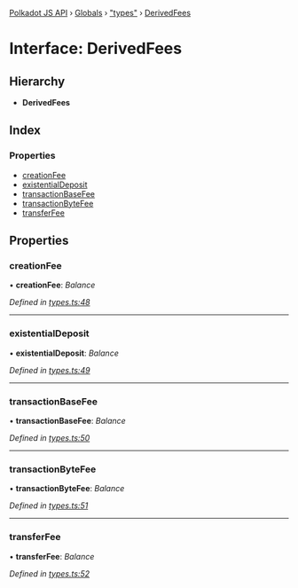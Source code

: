 [Polkadot JS API](../README.md) › [Globals](../globals.md) › ["types"](../modules/_types_.md) › [DerivedFees](_types_.derivedfees.md)

# Interface: DerivedFees

## Hierarchy

* **DerivedFees**

## Index

### Properties

* [creationFee](_types_.derivedfees.md#creationfee)
* [existentialDeposit](_types_.derivedfees.md#existentialdeposit)
* [transactionBaseFee](_types_.derivedfees.md#transactionbasefee)
* [transactionByteFee](_types_.derivedfees.md#transactionbytefee)
* [transferFee](_types_.derivedfees.md#transferfee)

## Properties

###  creationFee

• **creationFee**: *Balance*

*Defined in [types.ts:48](https://github.com/polkadot-js/api/blob/6b8d0207a6/packages/api-derive/src/types.ts#L48)*

___

###  existentialDeposit

• **existentialDeposit**: *Balance*

*Defined in [types.ts:49](https://github.com/polkadot-js/api/blob/6b8d0207a6/packages/api-derive/src/types.ts#L49)*

___

###  transactionBaseFee

• **transactionBaseFee**: *Balance*

*Defined in [types.ts:50](https://github.com/polkadot-js/api/blob/6b8d0207a6/packages/api-derive/src/types.ts#L50)*

___

###  transactionByteFee

• **transactionByteFee**: *Balance*

*Defined in [types.ts:51](https://github.com/polkadot-js/api/blob/6b8d0207a6/packages/api-derive/src/types.ts#L51)*

___

###  transferFee

• **transferFee**: *Balance*

*Defined in [types.ts:52](https://github.com/polkadot-js/api/blob/6b8d0207a6/packages/api-derive/src/types.ts#L52)*

